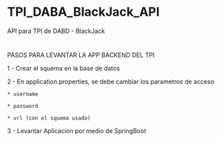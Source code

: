 # TPI_DABA_BlackJack_API
API para TPI de DABD - BlackJack

#
PASOS PARA LEVANTAR LA APP BACKEND DEL TPI

1 - Crear el squema en la base de datos

2 - En application.properties, se debe cambiar los parametros de acceso

    * username

	* password
    
	* url (con el squema usado)

3 - Levantar Aplicacion por medio de SpringBoot
